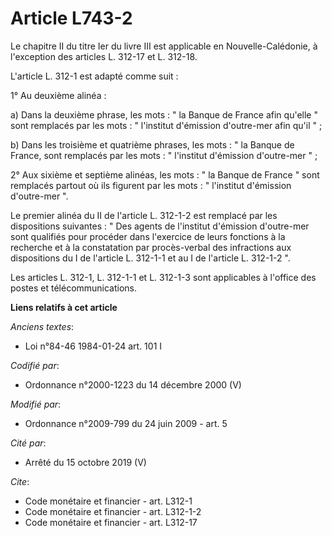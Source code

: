 # Article L743-2

Le chapitre II du titre Ier du livre III est applicable en Nouvelle-Calédonie, à l'exception des articles L. 312-17 et L.
312-18.

L'article L. 312-1 est adapté comme suit : 

1° Au deuxième alinéa : 

a) Dans la deuxième phrase, les mots : " la Banque de France afin qu'elle " sont remplacés par les mots : " l'institut
d'émission d'outre-mer afin qu'il " ; 

b) Dans les troisième et quatrième phrases, les mots : " la Banque de France, sont remplacés par les mots : " l'institut
d'émission d'outre-mer " ; 

2° Aux sixième et septième alinéas, les mots : " la Banque de France " sont remplacés partout où ils figurent par les mots :
" l'institut d'émission d'outre-mer ". 

Le premier alinéa du II de l'article L. 312-1-2 est remplacé par les dispositions suivantes : " Des agents de l'institut
d'émission d'outre-mer sont qualifiés pour procéder dans l'exercice de leurs fonctions à la recherche et à la constatation
par procès-verbal des infractions aux dispositions du I de l'article L. 312-1-1 et au I de l'article L. 312-1-2 ". 

Les articles L. 312-1, L. 312-1-1 et L. 312-1-3 sont applicables à l'office des postes et télécommunications.

**Liens relatifs à cet article**

_Anciens textes_:

  - Loi n°84-46 1984-01-24 art. 101 I

_Codifié par_:

  - Ordonnance n°2000-1223 du 14 décembre 2000 (V)

_Modifié par_:

  - Ordonnance n°2009-799 du 24 juin 2009 - art. 5

_Cité par_:

  - Arrêté du 15 octobre 2019 (V)

_Cite_:

  - Code monétaire et financier - art. L312-1
  - Code monétaire et financier - art. L312-1-2
  - Code monétaire et financier - art. L312-17
